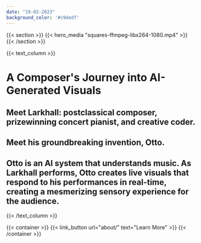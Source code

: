 ```yaml
---
date: "19-02-2023"
background_color: '#c9dedf'
---
```


{{< section >}}
    {{< hero_media "squares-ffmpeg-libx264-1080.mp4" >}}
{{< /section >}}

{{< text_column >}}
# A Composer's Journey into AI-Generated Visuals

## Meet **Larkhall**: postclassical composer, prizewinning concert pianist, and creative coder. 

## Meet his groundbreaking invention, **Otto**. 

## Otto is an AI system that understands music. As Larkhall performs, Otto creates live visuals that respond to his performances in real-time, creating a mesmerizing sensory experience for the audience. 



{{< /text_column >}}

{{< container >}}
    {{< link_button 
            url="about/" 
            text="Learn More" >}}
{{< /container >}}
